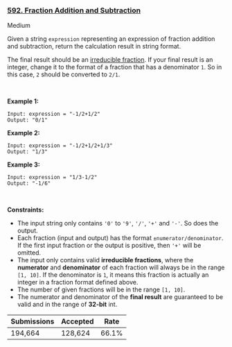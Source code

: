 ### [592. Fraction Addition and Subtraction](https://leetcode.com/problems/fraction-addition-and-subtraction/description/?envType=daily-question&envId=2024-08-23)

Medium

Given a string `` expression `` representing an expression of fraction addition and subtraction, return the calculation result in string format.

The final result should be an <a href="https://en.wikipedia.org/wiki/Irreducible_fraction" target="_blank">irreducible fraction</a>. If your final result is an integer, change it to the format of a fraction that has a denominator `` 1 ``. So in this case, `` 2 `` should be converted to `` 2/1 ``.

 

<strong class="example">Example 1:</strong>

```
Input: expression = "-1/2+1/2"
Output: "0/1"
```

<strong class="example">Example 2:</strong>

```
Input: expression = "-1/2+1/2+1/3"
Output: "1/3"
```

<strong class="example">Example 3:</strong>

```
Input: expression = "1/3-1/2"
Output: "-1/6"
```

 

__Constraints:__

*   The input string only contains `` '0' `` to `` '9' ``, `` '/' ``, `` '+' `` and `` '-' ``. So does the output.
*   Each fraction (input and output) has the format `` ±numerator/denominator ``. If the first input fraction or the output is positive, then `` '+' `` will be omitted.
*   The input only contains valid __irreducible fractions__, where the __numerator__ and __denominator__ of each fraction will always be in the range `` [1, 10] ``. If the denominator is `` 1 ``, it means this fraction is actually an integer in a fraction format defined above.
*   The number of given fractions will be in the range `` [1, 10] ``.
*   The numerator and denominator of the __final result__ are guaranteed to be valid and in the range of __32-bit__ int.

| Submissions    | Accepted     | Rate   |
| -------------- | ------------ | ------ |
| 194,664 | 128,624 | 66.1% |